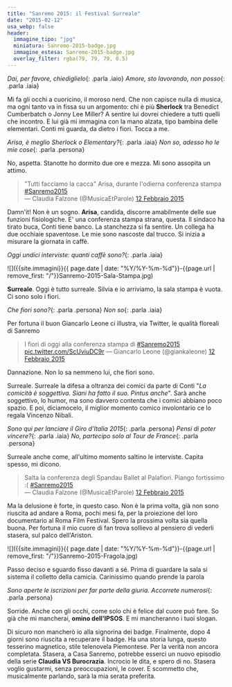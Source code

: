 ```yaml
---
title: "Sanremo 2015: il Festival Surreale"
date: "2015-02-12"
usa_webp: false
header:
  immagine_tipo: "jpg"
  miniatura: Sanremo-2015-badge.jpg
  immagine_estesa: Sanremo-2015-badge.jpg
  overlay_filter: rgba(79, 79, 79, 0.5)
---
```


_Dai, per favore, chiediglielo_{: .parla .iaio}
_Amore, sto lavorando, non posso_{: .parla .iaia}

Mi fa gli occhi a cuoricino, il moroso nerd. Che non capisce nulla di musica, ma ogni tanto va in fissa su un argomento: chi è più **Sherlock** tra Benedict Cumberbatch o Jonny Lee Miller? A sentire lui dovrei chiedere a tutti quelli che incontro. E lui già mi immagina con la mano alzata, tipo bambina delle elementari. Conti mi guarda, da dietro i fiori. Tocca a me.

_Arisa, è meglio Sherlock o Elementary?_{: .parla .iaia}
_Non so, adesso ho le mie cose_{: .parla .persona}

No, aspetta. Stanotte ho dormito due ore e mezza. Mi sono assopita un attimo.

<blockquote class="twitter-tweet" lang="it">"Tutti facciamo la cacca" Arisa, durante l'odierna conferenza stampa <a href="https://twitter.com/hashtag/Sanremo2015?src=hash">#Sanremo2015</a><div></div>— Claudia Falzone (@MusicaEtParole) <a href="https://twitter.com/MusicaEtParole/status/565845117010182144">12 Febbraio 2015</a></blockquote>
<script src="//platform.twitter.com/widgets.js" async charset="utf-8"></script>

Damn'it! Non è un sogno. **Arisa**, candida, discorre amabilmente delle sue funzioni fisiologiche. E' una conferenza stampa strana, questa. Il sindaco ha tirato buca, Conti tiene banco. La stanchezza si fa sentire. Un collega ha due occhiaie spaventose. Le mie sono nascoste dal trucco. Si inizia a misurare la giornata in caffè.

_Oggi undici interviste: quanti caffè sono?_{: .parla .iaia}

![]({{site.immagini}}{{ page.date | date: "%Y/%Y-%m-%d"}}-{{page.url | remove_first: "/"}}Sanremo-2015-Sala-Stampa.jpg)

**Surreale**. Oggi è tutto surreale. Silvia e io arriviamo, la sala stampa è vuota. Ci sono solo i fiori.

_Che fiori sono?_{: .parla .persona}
_Non so_{: .parla .iaia}

Per fortuna il buon Giancarlo Leone ci illustra, via Twitter, le qualità floreali di Sanremo

<blockquote class="twitter-tweet" lang="it">I fiori di oggi alla conferenza stampa di <a href="https://twitter.com/hashtag/Sanremo2015?src=hash">#Sanremo2015</a> <a href="http://t.co/ScUviuDC9r">pic.twitter.com/ScUviuDC9r</a> — Giancarlo Leone (@giankaleone) <a href="https://twitter.com/giankaleone/status/565834192265945088">12 Febbraio 2015</a></blockquote>

<script src="//platform.twitter.com/widgets.js" async charset="utf-8"></script>

Dannazione. Non lo sa nemmeno lui, che fiori sono.

Surreale. Surreale la difesa a oltranza dei comici da parte di Conti "_La comicità è soggettiva. Siani ha fatto il suo. Pintus anche_". Sarà anche soggettivo, lo humor, ma sono davvero contenta che i comici abbiano poco spazio. E poi, diciamocelo, il miglior momento comico involontario ce lo regala Vincenzo Nibali.

_Sono qui per lanciare il Giro d'Italia 2015_{: .parla .persona}
_Pensi di poter vincere?_{: .parla .iaia}
_No, partecipo solo al Tour de France_{: .parla .persona}

Surreale anche come, all'ultimo momento saltino le interviste. Capita spesso, mi dicono.

<blockquote class="twitter-tweet" lang="it">Salta la conferenza degli Spandau Ballet al Palafiori. Piango fortissimo :( <a href="https://twitter.com/hashtag/Sanremo2015?src=hash">#Sanremo2015</a><div></div>— Claudia Falzone (@MusicaEtParole) <a href="https://twitter.com/MusicaEtParole/status/565908585054760960">12 Febbraio 2015</a></blockquote>
<script src="//platform.twitter.com/widgets.js" async charset="utf-8"></script>

Ma la delusione è forte, in questo caso. Non è la prima volta, già non sono riuscita ad andare a Roma, pochi mesi fa, per la proiezione del loro documentario al Roma Film Festival. Spero la prossima volta sia quella buona. Per fortuna il mio cuore di fan trova sollievo al pensiero di vederli stasera, sul palco dell'Ariston.

![]({{site.immagini}}{{ page.date | date: "%Y/%Y-%m-%d"}}-{{page.url | remove_first: "/"}}Sanremo-2015-Fragola.jpg)

Passo deciso e sguardo fisso davanti a sé. Prima di guardare la sala si sistema il colletto della camicia. Carinissimo quando prende la parola

_Sono aperte le iscrizioni per far parte della giuria. Accorrete numerosi_{: .parla .persona}

Sorride. Anche con gli occhi, come solo chi è felice dal cuore può fare. So già che mi mancherai, **omino dell'IPSOS**. E mi mancheranno i tuoi slogan.

Di sicuro non mancherò io alla signorina dei badge. Finalmente, dopo 4 giorni sono riuscita a recuperare il badge. Ha una storia lunga, questo tesserino magnetico, stile telenovela Piemontese. Per la verità non ancora completata. Stasera, a Casa Sanremo, potrebbe esserci un nuovo episodio della serie **Claudia VS Burocrazia**. Incrocio le dita, e spero di no. Stasera voglio gustarmi, senza preoccupazioni, le cover. E scommetto che, musicalmente parlando, sarà la mia serata preferita.
